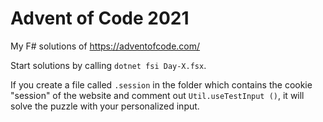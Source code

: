 # Advent of Code 2021
My F# solutions of https://adventofcode.com/ 

Start solutions by calling `dotnet fsi Day-X.fsx`.

If you create a file called `.session` in the folder which contains the cookie "session" of the website
and comment out `Util.useTestInput ()`, it will solve the puzzle with your personalized input.
